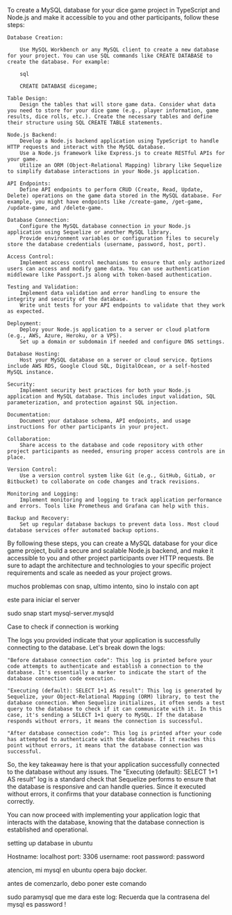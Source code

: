 To create a MySQL database for your dice game project in TypeScript and Node.js and make it accessible to you and other participants, follow these steps:

    Database Creation:

        Use MySQL Workbench or any MySQL client to create a new database for your project. You can use SQL commands like CREATE DATABASE to create the database. For example:

        sql

        CREATE DATABASE dicegame;

    Table Design:
        Design the tables that will store game data. Consider what data you need to store for your dice game (e.g., player information, game results, dice rolls, etc.). Create the necessary tables and define their structure using SQL CREATE TABLE statements.

    Node.js Backend:
        Develop a Node.js backend application using TypeScript to handle HTTP requests and interact with the MySQL database.
        Use a Node.js framework like Express.js to create RESTful APIs for your game.
        Utilize an ORM (Object-Relational Mapping) library like Sequelize to simplify database interactions in your Node.js application.

    API Endpoints:
        Define API endpoints to perform CRUD (Create, Read, Update, Delete) operations on the game data stored in the MySQL database. For example, you might have endpoints like /create-game, /get-game, /update-game, and /delete-game.

    Database Connection:
        Configure the MySQL database connection in your Node.js application using Sequelize or another MySQL library.
        Provide environment variables or configuration files to securely store the database credentials (username, password, host, port).

    Access Control:
        Implement access control mechanisms to ensure that only authorized users can access and modify game data. You can use authentication middleware like Passport.js along with token-based authentication.

    Testing and Validation:
        Implement data validation and error handling to ensure the integrity and security of the database.
        Write unit tests for your API endpoints to validate that they work as expected.

    Deployment:
        Deploy your Node.js application to a server or cloud platform (e.g., AWS, Azure, Heroku, or a VPS).
        Set up a domain or subdomain if needed and configure DNS settings.

    Database Hosting:
        Host your MySQL database on a server or cloud service. Options include AWS RDS, Google Cloud SQL, DigitalOcean, or a self-hosted MySQL instance.

    Security:
        Implement security best practices for both your Node.js application and MySQL database. This includes input validation, SQL parameterization, and protection against SQL injection.

    Documentation:
        Document your database schema, API endpoints, and usage instructions for other participants in your project.

    Collaboration:
        Share access to the database and code repository with other project participants as needed, ensuring proper access controls are in place.

    Version Control:
        Use a version control system like Git (e.g., GitHub, GitLab, or Bitbucket) to collaborate on code changes and track revisions.

    Monitoring and Logging:
        Implement monitoring and logging to track application performance and errors. Tools like Prometheus and Grafana can help with this.

    Backup and Recovery:
        Set up regular database backups to prevent data loss. Most cloud database services offer automated backup options.

By following these steps, you can create a MySQL database for your dice game project, build a secure and scalable Node.js backend, and make it accessible to you and other project participants over HTTP requests. Be sure to adapt the architecture and technologies to your specific project requirements and scale as needed as your project grows.

muchos problemas con snap, ultimo intento, sino lo instalo con apt

este para iniciar el server

sudo snap start mysql-server.mysqld


Case to check if connection is working

The logs you provided indicate that your application is successfully connecting to the database. Let's break down the logs:

    "Before database connection code": This log is printed before your code attempts to authenticate and establish a connection to the database. It's essentially a marker to indicate the start of the database connection code execution.

    "Executing (default): SELECT 1+1 AS result": This log is generated by Sequelize, your Object-Relational Mapping (ORM) library, to test the database connection. When Sequelize initializes, it often sends a test query to the database to check if it can communicate with it. In this case, it's sending a SELECT 1+1 query to MySQL. If the database responds without errors, it means the connection is successful.

    "After database connection code": This log is printed after your code has attempted to authenticate with the database. If it reaches this point without errors, it means that the database connection was successful.

So, the key takeaway here is that your application successfully connected to the database without any issues. The "Executing (default): SELECT 1+1 AS result" log is a standard check that Sequelize performs to ensure that the database is responsive and can handle queries. Since it executed without errors, it confirms that your database connection is functioning correctly.

You can now proceed with implementing your application logic that interacts with the database, knowing that the database connection is established and operational.

setting up database in ubuntu

Hostname: localhost
port: 3306
username: root
password: password


atencion, mi mysql en ubuntu opera bajo docker. 

antes de comenzarlo, debo poner este comando

sudo paramysql
que me dara este log: Recuerda que la contrasena del mysql es password !


